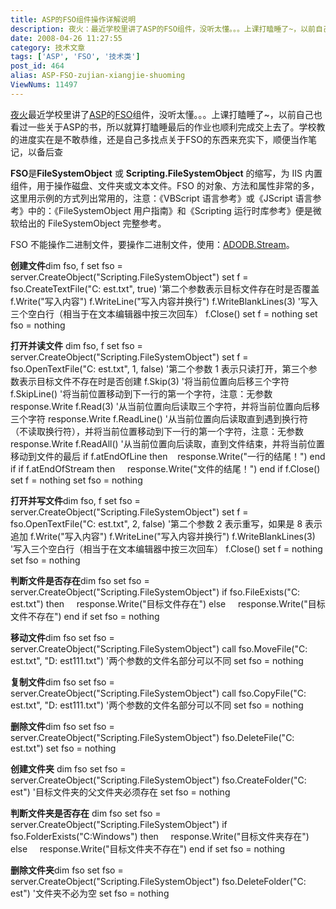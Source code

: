 ```yaml
---
title: ASP的FSO组件操作详解说明
description: 夜火：最近学校里讲了ASP的FSO组件，没听太懂。。。上课打瞌睡了~，以前自己也看过一些关于ASP的书，所以就算打瞌睡最后的作业也顺利完成交上去了。学校教的进度实在是不敢恭维，还是自己多找点关于FSO的东西来充实下，顺便当作笔记，以备后查
date: 2008-04-26 11:27:55
category: 技术文章
tags: ['ASP', 'FSO', '技术类']
post_id: 464
alias: ASP-FSO-zujian-xiangjie-shuoming
ViewNums: 11497
---
```


[夜火](/blog/)最近学校里讲了[ASP](/tags/ASP)的[FSO](/tags/FSO)组件，没听太懂。。。上课打瞌睡了~，以前自己也看过一些关于ASP的书，所以就算打瞌睡最后的作业也顺利完成交上去了。学校教的进度实在是不敢恭维，还是自己多找点关于FSO的东西来充实下，顺便当作笔记，以备后查

**FSO**是**FileSystemObject** 或 **Scripting.FileSystemObject** 的缩写，为 IIS 内置组件，用于操作磁盘、文件夹或文本文件。FSO 的对象、方法和属性非常的多，这里用示例的方式列出常用的，注意：《VBScript 语言参考》或《JScript 语言参考》中的：《FileSystemObject 用户指南》和《Scripting 运行时库参考》便是微软给出的 FileSystemObject 完整参考。

FSO 不能操作二进制文件，要操作二进制文件，使用：[ADODB.Stream](http://www.cftea.com/c/2006/09/B8V6AUPYDKWNTYR3.asp)。

**创建文件**dim fso, f
set fso = server.CreateObject("Scripting.FileSystemObject")
set f = fso.CreateTextFile("C: est.txt", true) '第二个参数表示目标文件存在时是否覆盖
f.Write("写入内容")
f.WriteLine("写入内容并换行")
f.WriteBlankLines(3) '写入三个空白行（相当于在文本编辑器中按三次回车）
f.Close()
set f = nothing
set fso = nothing

**打开并读文件**
dim fso, f
set fso = server.CreateObject("Scripting.FileSystemObject")
set f = fso.OpenTextFile("C: est.txt", 1, false) '第二个参数 1 表示只读打开，第三个参数表示目标文件不存在时是否创建
f.Skip(3) '将当前位置向后移三个字符
f.SkipLine() '将当前位置移动到下一行的第一个字符，注意：无参数
response.Write f.Read(3) '从当前位置向后读取三个字符，并将当前位置向后移三个字符
response.Write f.ReadLine() '从当前位置向后读取直到遇到换行符（不读取换行符），并将当前位置移动到下一行的第一个字符，注意：无参数
response.Write f.ReadAll() '从当前位置向后读取，直到文件结束，并将当前位置移动到文件的最后
if f.atEndOfLine then
   response.Write("一行的结尾！")
end if
if f.atEndOfStream then
    response.Write("文件的结尾！")
end if
f.Close()
set f = nothing
set fso = nothing

**打开并写文件**dim fso, f
set fso = server.CreateObject("Scripting.FileSystemObject")
set f = fso.OpenTextFile("C: est.txt", 2, false) '第二个参数 2 表示重写，如果是 8 表示追加
f.Write("写入内容")
f.WriteLine("写入内容并换行")
f.WriteBlankLines(3) '写入三个空白行（相当于在文本编辑器中按三次回车）
f.Close()
set f = nothing
set fso = nothing

**判断文件是否存在**dim fso
set fso = server.CreateObject("Scripting.FileSystemObject")
if fso.FileExists("C: est.txt") then
    response.Write("目标文件存在")
else
    response.Write("目标文件不存在")
end if
set fso = nothing

**移动文件**dim fso
set fso = server.CreateObject("Scripting.FileSystemObject")
call fso.MoveFile("C: est.txt", "D: est111.txt") '两个参数的文件名部分可以不同
set fso = nothing

**复制文件**dim fso
set fso = server.CreateObject("Scripting.FileSystemObject")
call fso.CopyFile("C: est.txt", "D: est111.txt") '两个参数的文件名部分可以不同
set fso = nothing

**删除文件**dim fso
set fso = server.CreateObject("Scripting.FileSystemObject")
fso.DeleteFile("C: est.txt")
set fso = nothing

**创建文件夹**
dim fso
set fso = server.CreateObject("Scripting.FileSystemObject")
fso.CreateFolder("C: est") '目标文件夹的父文件夹必须存在
set fso = nothing

**判断文件夹是否存在**
dim fso
set fso = server.CreateObject("Scripting.FileSystemObject")
if fso.FolderExists("C:Windows") then
    response.Write("目标文件夹存在")
else
    response.Write("目标文件夹不存在")
end if
set fso = nothing

**删除文件夹**dim fso
set fso = server.CreateObject("Scripting.FileSystemObject")
fso.DeleteFolder("C: est") '文件夹不必为空
set fso = nothing

